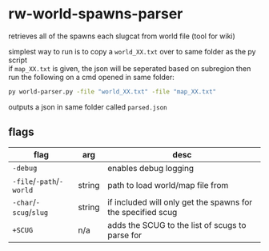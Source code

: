 # rw-world-spawns-parser
retrieves all of the spawns each slugcat from world file (tool for wiki)

simplest way to run is to copy a `world_XX.txt` over to same folder as the py script  
if `map_XX.txt` is given, the json will be seperated based on subregion 
then run the following on a cmd opened in same folder: 
```bash
py world-parser.py -file "world_XX.txt" -file "map_XX.txt"
```
outputs a json in same folder called `parsed.json`

## flags
| flag     					   | arg     | desc                        						           |  
| ---------------------------- | ------- | ----------------------------------------------------------- |  
| `-debug` 					   |         | enables debug logging                                       |  
| `-file`/`-path`/`-world`     | string  | path to load world/map file from                            |
| `-char`/`-scug`/`slug`       | string  | if included will only get the spawns for the specified scug |
| `+SCUG`                      | n/a     | adds the SCUG to the list of scugs to parse for             |